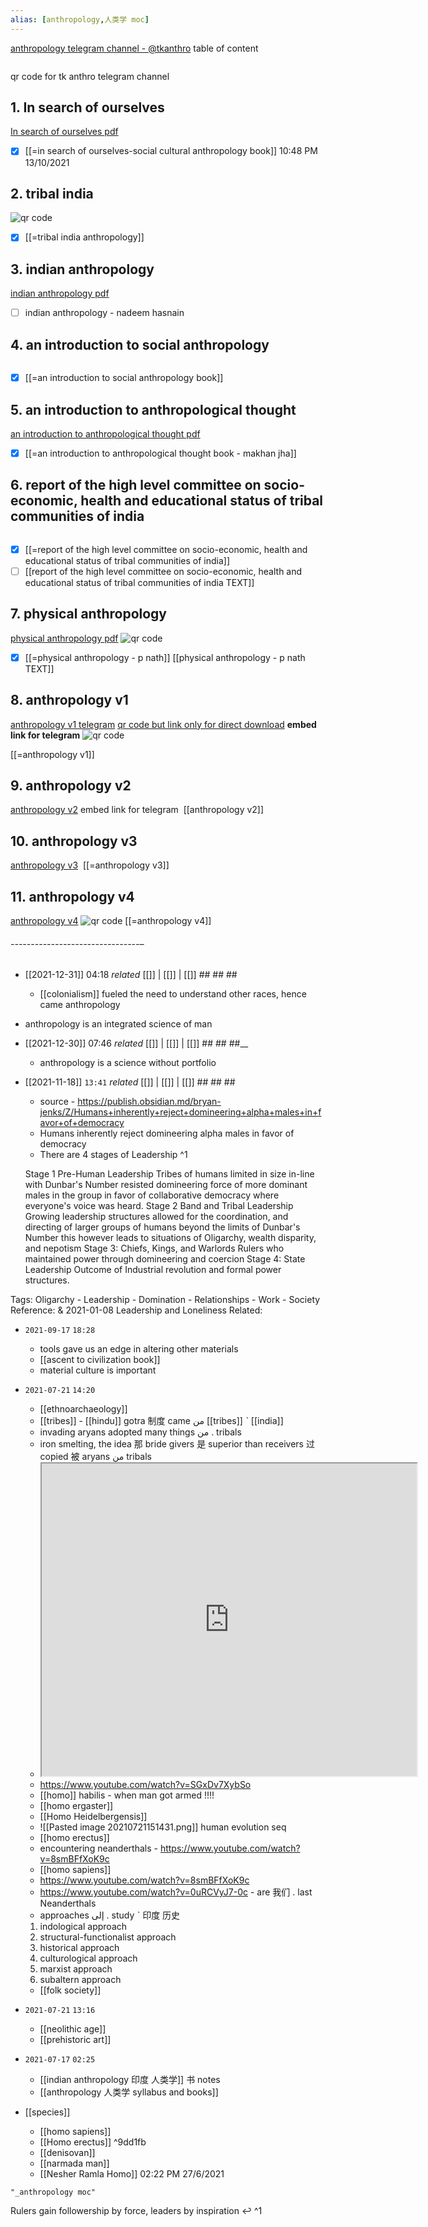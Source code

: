 ```yaml
---
alias: [anthropology,人类学 moc]
---
```


[anthropology telegram channel - @tkanthro](https://t.me/tkanthro)
table of content
```toc
```

qr code for tk anthro telegram channel
<a rel='nofollow' href='https://www.qr-code-generator.com' border='0' style='cursor:default'><img src='https://chart.googleapis.com/chart?cht=qr&chl=https%3A%2F%2Ft.me%2Ftkanthro&chs=180x180&choe=UTF-8&chld=L|2' alt=''></a>

## 1. In search of ourselves
[In search of ourselves pdf](https://t.me/tkanthro/49)

- [x] [[=in search of ourselves-social cultural anthropology book]] 10:48 PM 13/10/2021

## 2. tribal india
<img src='https://chart.googleapis.com/chart?cht=qr&chl=https%3A%2F%2Ft.me%2Ftkanthro%2F57&chs=180x180&choe=UTF-8&chld=L|2' rel='nofollow' alt='qr code'><a href='https://www.qr-code-generator.com' border='0' style='cursor:default'  rel='nofollow'></a>
- [x] [[=tribal india anthropology]]

## 3. indian anthropology
[indian anthropology pdf](https://t.me/tkanthro/34)
<a rel='nofollow' href='https://www.qr-code-generator.com' border='0' style='cursor:default'><img src='https://chart.googleapis.com/chart?cht=qr&chl=https%3A%2F%2Ft.me%2Ftkanthro%2F34&chs=180x180&choe=UTF-8&chld=L|2' alt=''></a>
- [ ] indian anthropology  - nadeem hasnain

## 4. an introduction to social anthropology
<a rel='nofollow' href='https://www.qr-code-generator.com' border='0' style='cursor:default'><img src='https://chart.googleapis.com/chart?cht=qr&chl=https%3A%2F%2Ft.me%2Ftkanthro%2F58&chs=180x180&choe=UTF-8&chld=L|2' alt=''></a>

- [x] [[=an introduction to social anthropology book]]
## 5. an introduction to anthropological thought
[an introduction to anthropological thought pdf](https://t.me/tkanthro/59)
<a rel='nofollow' href='https://www.qr-code-generator.com' border='0' style='cursor:default'><img src='https://chart.googleapis.com/chart?cht=qr&chl=https%3A%2F%2Ft.me%2Ftkanthro%2F59&chs=180x180&choe=UTF-8&chld=L|2' alt=''></a>
- [x] [[=an introduction to anthropological thought book - makhan jha]]

## 6. report of the high level committee on socio-economic, health and educational status of tribal communities of india
<a rel='nofollow' href='https://www.qr-code-generator.com' border='0' style='cursor:default'><img src='https://chart.googleapis.com/chart?cht=qr&chl=https%3A%2F%2Ft.me%2Ftkanthro%2F61&chs=180x180&choe=UTF-8&chld=L|2' alt=''></a>

- [x] [[=report of the high level committee on socio-economic, health and educational status of tribal communities of india]]
- [ ] [[report of the high level committee on socio-economic, health and educational status of tribal communities of india TEXT]]

## 7. physical anthropology
[physical anthropology pdf](https://t.me/tkanthro/64)
<img src='https://chart.googleapis.com/chart?cht=qr&chl=https%3A%2F%2Ft.me%2Ftkanthro%2F64&chs=180x180&choe=UTF-8&chld=L|2' rel='nofollow' alt='qr code'><a href='https://www.qr-code-generator.com' border='0' style='cursor:default'  rel='nofollow'></a>
- [x] [[=physical anthropology - p nath]]
[[physical anthropology - p nath TEXT]]

 ## 8. anthropology v1
 [anthropology v1 telegram](https://t.me/tkanthro/65)
 [qr code but link only for direct download](https://qrco.de/bcm4JI)
 **embed link for telegram**
 <img src='https://chart.googleapis.com/chart?cht=qr&chl=https%3A%2F%2Ft.me%2Ftkanthro%2F65&chs=180x180&choe=UTF-8&chld=L|2' alt='qr code'><a href='https://www.qr-code-generator.com' border='0' style='cursor:default'  rel='nofollow'></a>
 
 [[=anthropology v1]]
 ## 9. anthropology v2
 [anthropology v2](https://t.me/tkanthro/66)
 embed link for telegram
<a rel='nofollow' href='https://www.qr-code-generator.com' border='0' style='cursor:default'><img src='https://chart.googleapis.com/chart?cht=qr&chl=https%3A%2F%2Ft.me%2Ftkanthro%2F66&chs=180x180&choe=UTF-8&chld=L|2' alt=''></a> 
 [[anthropology v2]]
 ## 10. anthropology v3
 [anthropology v3](https://t.me/tkanthro/69)
<a rel='nofollow' href='https://www.qr-code-generator.com' border='0' style='cursor:default'><img src='https://chart.googleapis.com/chart?cht=qr&chl=https%3A%2F%2Ft.me%2Ftkanthro%2F69&chs=180x180&choe=UTF-8&chld=L|2' alt=''></a> 
 [[=anthropology v3]]
 ## 11. anthropology v4
 [anthropology v4](https://t.me/tkanthro/71)
 <img src='https://chart.googleapis.com/chart?cht=qr&chl=https%3A%2F%2Ft.me%2Ftkanthro%2F71&chs=180x180&choe=UTF-8&chld=L|2' rel='nofollow' alt='qr code'><a href='https://www.qr-code-generator.com' border='0' style='cursor:default'  rel='nofollow'></a>
[[=anthropology v4]]
 
###### --------------------------------–
- [[2021-12-31]] 04:18 _related_ [[]] | [[]] | [[]] ## ## ##
	- [[colonialism]] fueled the need to understand other races, hence came anthropology
- anthropology is an integrated science of man

- [[2021-12-30]] 07:46 _related_ [[]] | [[]] | [[]] ## ## ##__
	- anthropology is a science without portfolio

- [[2021-11-18]] `13:41` _related_ [[]] | [[]] | [[]] ## ## ##
	- source - https://publish.obsidian.md/bryan-jenks/Z/Humans+inherently+reject+domineering+alpha+males+in+favor+of+democracy
	- Humans inherently reject domineering alpha males in favor of democracy
	- There are 4 stages of Leadership ^1

    Stage 1 Pre-Human Leadership
        Tribes of humans limited in size in-line with Dunbar's Number resisted domineering force of more dominant males in the group in favor of collaborative democracy where everyone's voice was heard.
    Stage 2 Band and Tribal Leadership
        Growing leadership structures allowed for the coordination, and directing of larger groups of humans beyond the limits of Dunbar's Number
            this however leads to situations of Oligarchy, wealth disparity, and nepotism
    Stage 3: Chiefs, Kings, and Warlords
        Rulers who maintained power through domineering and coercion
    Stage 4: State Leadership
        Outcome of Industrial revolution and formal power structures.

Tags:
Oligarchy - Leadership - Domination - Relationships - Work - Society
Reference:
& 2021-01-08 Leadership and Loneliness
Related:

- `2021-09-17`  `18:28`
	- tools gave us an edge in altering other materials
	- [[ascent to civilization book]]
	- material culture is important
- `2021-07-21`  `14:20`
	- [[ethnoarchaeology]]
	- [[tribes]] - [[hindu]] gotra 制度 came من [[tribes]] ˋ [[india]]
	- invading aryans adopted many things من . tribals
	- iron smelting, the idea 那  bride givers 是 superior than receivers 过 copied 被 aryans من tribals
	- <iframe src="https://www.youtube.com/watch?v=ru8ifph_q9o" width="600" height="500" ></iframe>
	- https://www.youtube.com/watch?v=SGxDv7XybSo
	- [[homo]] habilis - when man got armed !!!!
	- [[homo ergaster]]
	- [[Homo Heidelbergensis]]
	- ![[Pasted image 20210721151431.png]] human evolution seq
	- [[homo erectus]]
	- encountering neanderthals - https://www.youtube.com/watch?v=8smBFfXoK9c
	- [[homo sapiens]]
	- https://www.youtube.com/watch?v=8smBFfXoK9c
	- https://www.youtube.com/watch?v=0uRCVyJ7-0c - are 我们 . last Neanderthals
	- approaches إلى  . study ˋ 印度 历史
	1. indological approach
	2. structural-functionalist approach
	3. historical approach
	4. culturological approach
	5. marxist approach
	6. subaltern approach
	- [[folk society]]


- `2021-07-21`  `13:16`
	- [[neolithic age]]
	- [[prehistoric art]]
- `2021-07-17`  `02:25`
	- [[indian anthropology 印度 人类学]] 书 notes
	- [[anthropology 人类学 syllabus and books]]
- [[species]]
	- [[homo sapiens]]
	- [[Homo erectus]] ^9dd1fb
	- [[denisovan]]
	- [[narmada man]]
	- [[Nesher Ramla Homo]] 02:22 PM 27/6/2021

```query 2021-12-30 07:39
"_anthropology moc"
```

Rulers gain followership by force, leaders by inspiration ↩︎ ^1
